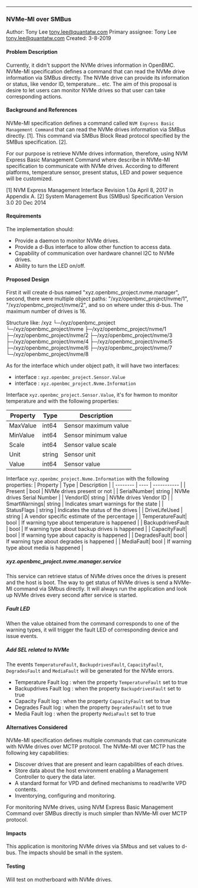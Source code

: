 ____
### NVMe-MI over SMBus

Author:
  Tony Lee <tony.lee@quantatw.com>
Primary assignee:
  Tony Lee <tony.lee@quantatw.com>
Created:
  3-8-2019

#### Problem Description

Currently, it didn't support the NVMe drives information in OpenBMC. NVMe-MI
specification defines a command that can read the NVMe drive information via
SMBus directly. The NVMe drive can provide its information or status, like
vendor ID, temperature… etc. The aim of this proposal is desire to let users can
monitor NVMe drives so that user can take corresponding actions.

#### Background and References

NVMe-MI specification defines a command called
`NVM Express Basic Management Command` that can read the NVMe drives
information via SMBus directly. [1]. This command via SMBus Block Read protocol
specified by the SMBus specification. [2].

For our purpose is retrieve NVMe drives information, therefore, using NVM
Express Basic Management Command where describe in NVMe-MI specification to
communicate with NVMe drives. According to different platforms, temperature
sensor, present status, LED and power sequence will be customized.

[1] NVM Express Management Interface Revision 1.0a April 8, 2017 in Appendix A.
[2] System Management Bus (SMBus) Specification Version 3.0 20 Dec 2014

#### Requirements

The implementation should:

- Provide a daemon to monitor NVMe drives.
- Provide a d-Bus interface to allow other function to access data.
- Capability of communication over hardware channel I2C to NVMe drives.
- Ability to turn the LED on/off.

#### Proposed Design

First it will create d-bus named "xyz.openbmc_project.nvme.manager", second,
there were multiple  object paths: "/xyz/openbmc_project/nvme/1",
"/xyz/openbmc_project/nvme/2", and so on where under this d-bus.
The maximum number of drives is 16.

Structure like:
/xyz
  └─/xyz/openbmc_project
    └─/xyz/openbmc_project/nvme
      ├─/xyz/openbmc_project/nvme/1
      ├─/xyz/openbmc_project/nvme/2
      ├─/xyz/openbmc_project/nvme/3
      ├─/xyz/openbmc_project/nvme/4
      ├─/xyz/openbmc_project/nvme/5
      ├─/xyz/openbmc_project/nvme/6
      ├─/xyz/openbmc_project/nvme/7
      └─/xyz/openbmc_project/nvme/8

As for the interface which under object path, it will have two interfaces:

- interface   : `xyz.openbmc_project.Sensor.Value`
- interface   : `xyz.openbmc_project.Nvme.Information`

Interface `xyz.openbmc_project.Sensor.Value`, it's for hwmon to monitor
temperature and with the following properties:

| Property | Type | Description |
| -------- | ---- | ----------- |
| MaxValue | int64 | Sensor maximum value |
| MinValue | int64 | Sensor minimum value |
| Scale | int64 | Sensor value scale |
| Unit | string | Sensor unit |
| Value | int64 | Sensor value |

Interface `xyz.openbmc_project.Nvme.Information` with the following properties:
| Property | Type | Description |
| -------- | ---- | ----------- |
| Present | bool | NVMe drives present or not |
| SerialNumber| string | NVMe drives Serial Number |
| VendorID| string | NVMe drives Vendor ID |
| SmartWarnings| string |  Indicates smart warnings for the state |
| StatusFlags | string | Indicates the status of the drives |
| DriveLifeUsed | string | A vendor specific estimate of the percentage |
| TemperatureFault| bool | If warning type about temperature is happened |
| BackupdrivesFault | bool | If warning type about backup drives is happened |
| CapacityFault| bool | If warning type about capacity is happened |
| DegradesFault| bool | If warning type about degrades is happened |
| MediaFault| bool | If warning type about media is happened |

##### xyz.openbmc_project.nvme.manager.service

This service can retrieve status of NVMe drives once the drives is present and
the host is boot. The way to get status of NVMe drives is send a NVMe-MI
command via SMbus directly. It will always run the application and look up NVMe
drives every second after service is started.

##### Fault LED

When the value obtained from the command corresponds to one of the warning
types, it will trigger the fault LED of corresponding device and issue events.

##### Add SEL related to NVMe

The events `TemperatureFault`, `BackupdrivesFault`,
`CapacityFault`, `DegradesFault` and `MediaFault` will be generated for the
NVMe errors.

- Temperature Fault log : when the property `TemperatureFault` set to true
- Backupdrives Fault log : when the property `BackupdrivesFault` set to true
- Capacity Fault log : when the property `CapacityFault` set to true
- Degrades Fault log : when the property `DegradesFault` set to true
- Media Fault log : when the property `MediaFault` set to true

#### Alternatives Considered

NVMe-MI specification defines multiple commands that can communicate with
NVMe drives over MCTP protocol. The NVMe-MI over MCTP has the following key
capabilities:

- Discover drives that are present and learn capabilities of each drives.
- Store data about the host environment enabling a Management Controller to
  query the data later.
- A standard format for VPD and defined mechanisms to read/write VPD contents.
- Inventorying, configuring and monitoring.

For monitoring NVMe drives, using NVM Express Basic Management Command over
SMBus directly is much simpler than NVMe-MI over MCTP protocol.

#### Impacts

This application is monitoring NVMe drives via SMbus and set values to d-bus.
The impacts should be small in the system.

#### Testing

Will test on motherboard with NVMe drives.